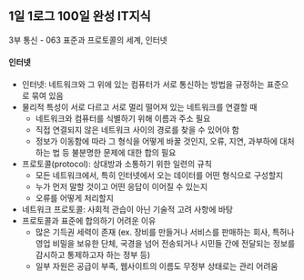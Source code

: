 ## 1일 1로그 100일 완성 IT지식

3부 통신 - 063 표준과 프로토콜의 세계, 인터넷

#### 인터넷

- 인터넷: 네트워크와 그 위에 있는 컴퓨터가 서로 통신하는 방법을 규정하는 표준으로 묶여 있음
- 물리적 특성이 서로 다르고 서로 멀리 떨어져 있는 네트워크를 연결할 때
  - 네트워크와 컴퓨터를 식별하기 위해 이름과 주소 필요
  - 직접 연결되지 않은 네트워크 사이의 경로를 찾을 수 있어야 함
  - 정보가 이동함에 따라 그 형식을 어떻게 바꿀 것인지, 오류, 지연, 과부하에 대처하는 법 등 불분명한 문제에 대한 합의 필요
- 프로토콜(protocol): 상대방과 소통하기 위한 일련의 규칙
  - 모든 네트워크에서, 특히 인터넷에서 오는 데이터를 어떤 형식으로 구성할지
  - 누가 먼저 말할 것이고 어떤 응답이 이어질 수 있는지
  - 오류를 어떻게 처리할지
- 네트워크 프로토콜: 사회적 관습이 아닌 기술적 고려 사항에 바탕
- 프로토콜과 표준에 합의하기 어려운 이유
  - 많은 기득권 세력이 존재 (ex. 장비를 만들거나 서비스를 판매하는 회사, 특허나 영업 비밀을 보유한 단체, 국경을 넘어 전송되거나 시민들 간에 전달되는 정보를 감시하고 통제하고자 하는 정부 등)
  - 일부 자원은 공급이 부족, 웹사이트의 이름도 무정부 상태로는 관리 어려움
